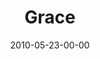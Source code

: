 ---
layout: message
category: message
series: "Lavish"
title: "Grace"
date: 2010-05-23-00-00
message_id: 621
program: "http://s3.amazonaws.com/crossroads-media/documents/05_22-23_10Program.pdf"
sc-permalink-url: "http://soundcloud.com/crdschurch/grace"
audio: "http://s3.amazonaws.com/crossroads-media/messages/audio/Lavish3.mp3"
audio-duration: "29:11"
description: "Chuck Mingo discusses what it means to be \"bound\" to Jesus."
video: "http://s3.amazonaws.com/crossroads-media/messages/video/Lavish3.mp4"
video-duration: "29:11"
yt-embed-url: "//www.youtube.com/embed/yfRmK9TZuMc"
video-image: "http://s3.amazonaws.com/crossroads-media/images/052210_still.jpg"
tag: 
 - grace
 - lavish
 - baptism
 - bound
 - love
 - mingo
explicit: false
---